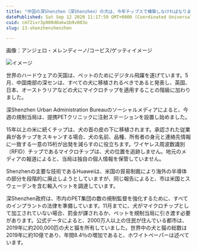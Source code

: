 ```yaml
---
title: "中国の深Shenzhen（深Shenzhen）の犬は、今年チップスで構築しなければなりません。"
datePublished: Sat Sep 12 2020 11:17:59 GMT+0000 (Coordinated Universal Time)
cuid: cm72ixr3p000d0akw1b9v003o
slug: 13-shenzhenshenzhen

---
```



画像：アンジェロ・メレンディーノ/コービス/ゲッティイメージ

![イメージ](https://cdn.hashnode.com/res/hashnode/image/upload/v1739401824927/43940ca6-1343-480c-8b12-5046e4c51a20.jpeg)

世界のハードウェアの天国は、ペットのためにデジタル飛躍を遂げています。5月、中国南部の深センは、すべての犬に移植されるべきであると発表し、英国、日本、オーストラリアなどの犬にマイクロチップを適用することの階級に加わりました。

深Shenzhen Urban Administration Bureauのソーシャルメディアによると、今週の規制当局は、提携PETクリニックに注射ステーションを設置し始めました。

15年以上の米に続くチップは、犬の首の皮の下に移植されます。承認された従業員が各チップをスキャンする場合、犬の名前、品種、所有者の身元と連絡先情報に一致する一意の15桁が出発を減らすのに役立ちます。ワイヤレス周波数識別（RFID）チップであるマイクロチップは、犬の位置を追跡しません。地元のメディアの報道によると、当局は独自の個人情報を保管していません。

Shenzhenの主要な技術であるHuaweiは、米国の貿易制裁により海外の半導体の部分を段階的に廃止しようとしていますが、同じ報告によると、市は米国とスウェーデンを含む輸入ペットを調達しています。

深Shenzhen政府は、市内のPET集団の数の規制監督を強化するために、すべてのインプラントの法律を準備しています。11月までに、犬がマイクロチップとして加工されていない場合、罰金が課されるか、ペットを規制当局に引き渡す必要があります。公式データによると、2000万人以上の住民が住んでいる都市は、2019年に約200,000匹の犬と猫を所有していました。世界中の犬と猫の総数は2019年に約10億であり、年間8.4％の増加であると、ホワイトペーパーは述べています。